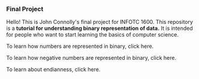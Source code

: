 ### Final Project

Hello! This is John Connolly's final project for INFOTC 1600. This repository is a **tutorial for understanding binary representation of data.** It is intended for people who want to start learning the basics of computer science.

To learn how numbers are represented in binary, click here.

To learn how negative numbers are represented in binary, click here. 

To learn about endianness, click here. 
